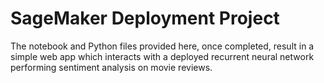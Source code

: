 # SageMaker Deployment Project

The notebook and Python files provided here, once completed, result in a simple web app which interacts with a deployed recurrent neural network performing sentiment analysis on movie reviews.
